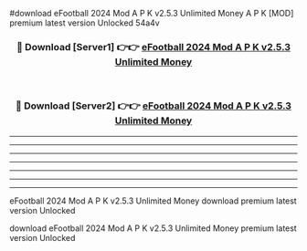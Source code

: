 #download eFootball 2024 Mod A P K v2.5.3 Unlimited Money  A P K [MOD] premium latest version Unlocked 54a4v 



<div align="center">
<h3>🔴 Download [Server1] 👉👉 <a href="https://apkdownload2.web.app/">eFootball 2024 Mod A P K v2.5.3 Unlimited Money </a></h3><br>

<h3>🔴 Download [Server2] 👉👉 <a href="https://apkdownload2.web.app/">eFootball 2024 Mod A P K v2.5.3 Unlimited Money </a></h3>
</div>





----------------------------------------------------------

----------------------------------------------------------

----------------------------------------------------------

----------------------------------------------------------

----------------------------------------------------------

----------------------------------------------------------

----------------------------------------------------------

eFootball 2024 Mod A P K v2.5.3 Unlimited Money  download premium latest version Unlocked

download eFootball 2024 Mod A P K v2.5.3 Unlimited Money  premium latest version Unlocked
